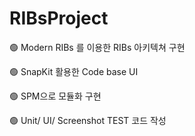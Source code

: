 # RIBsProject

🟢 Modern RIBs 를 이용한 RIBs 아키텍쳐 구현 

🟢 SnapKit 활용한 Code base UI 

🟢 SPM으로 모듈화 구현 

🟢 Unit/ UI/ Screenshot TEST 코드 작성 
